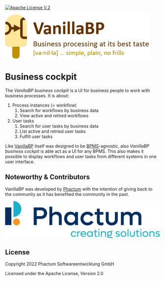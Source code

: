 [![Apache License V.2](https://img.shields.io/badge/license-Apache%20V.2-blue.svg)](./LICENSE)

![VanillaBP](./readme/vanillabp-headline.png)

# Business cockpit

The *VanillaBP business cockpit* is a UI for business people to work with business processes. It is about:

1. Process instances (= workflow)
     1. Search for workflows by business data
     1. View active and retired workflows
1. User tasks
     1. Search for user tasks by business data
     1. List active and retried user tasks
     1. Fulfill user tasks

Like [VanillaBP](https://www.vanillabp.io) itself was designed to be [BPMS](https://en.wikipedia.org/wiki/Business_process_management)-agnostic, also *VanillaBP business cockpit* is able act as a UI for any BPMS. This also makes it possible to display workflows and user tasks from different systems in one user interface.

## Noteworthy & Contributors

VanillaBP was developed by [Phactum](https://www.phactum.at) with the intention of giving back to the community as it has benefited the community in the past.

![Phactum](./readme/phactum.png)

## License

Copyright 2022 Phactum Softwareentwicklung GmbH

Licensed under the Apache License, Version 2.0
